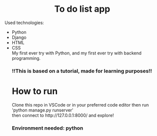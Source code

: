 <h1 align="center">To do list app</h1>

Used technologies:
<ul>
<li>Python</li>
<li>Django</li>
<li>HTML</li>
<li>CSS</li>
My first ever try with Python, and my first ever try with backend programming.
<h3>!!This is based on a tutorial, made for learning purposes!!</h3>

<h1>How to run</h1>
Clone this repo in VSCode or in your preferred code editor then run
<br>
'python manage.py runserver'
 <br>
 then connect to http://127.0.0.1:8000/ and explore!
 <br>
 <h3>Environment needed: python</h3>
